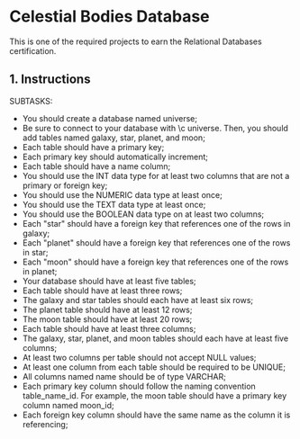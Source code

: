 # Celestial Bodies Database

 This is one of the required projects to earn the Relational Databases certification. 

## 1. Instructions

SUBTASKS: 
- You should create a database named universe;
- Be sure to connect to your database with \c universe. Then, you should add tables named galaxy, star, planet, and moon;
- Each table should have a primary key;
- Each primary key should automatically increment;
- Each table should have a name column;
- You should use the INT data type for at least two columns that are not a primary or foreign key;
- You should use the NUMERIC data type at least once;
- You should use the TEXT data type at least once;
- You should use the BOOLEAN data type on at least two columns;
- Each "star" should have a foreign key that references one of the rows in galaxy;
- Each "planet" should have a foreign key that references one of the rows in star;
- Each "moon" should have a foreign key that references one of the rows in planet;
- Your database should have at least five tables;
- Each table should have at least three rows;
- The galaxy and star tables should each have at least six rows;
- The planet table should have at least 12 rows;
- The moon table should have at least 20 rows;
- Each table should have at least three columns;
- The galaxy, star, planet, and moon tables should each have at least five columns;
- At least two columns per table should not accept NULL values;
- At least one column from each table should be required to be UNIQUE;
- All columns named name should be of type VARCHAR;
- Each primary key column should follow the naming convention table_name_id. For example, the moon table should have a primary key column named moon_id;
- Each foreign key column should have the same name as the column it is referencing;